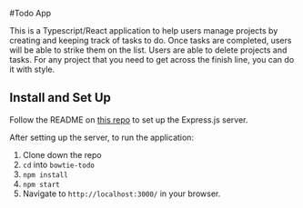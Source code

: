 #Todo App

This is a Typescript/React application to help users manage projects by creating and keeping track of tasks to do. Once tasks are completed, users will be able to strike them on the list. Users are able to delete projects and tasks. For any project that you need to get across the finish line, you can do it with style.

## Install and Set Up

Follow the README on [this repo]() to set up the Express.js server.

After setting up the server, to run the application:

1. Clone down the repo
2. `cd` into `bowtie-todo`
3. `npm install`
4. `npm start`
5. Navigate to `http://localhost:3000/` in your browser.

